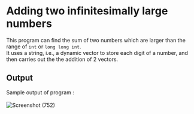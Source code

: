 # Adding two infinitesimally large numbers
This program can find the sum of two numbers which are larger than the range of `int` or `long long int`.<br>
It uses a string, i.e., a dynamic vector to store each digit of a number, and then carries out the the addition of 2 vectors.

## Output
Sample output of program :<br>
<br>
![Screenshot (752)](https://user-images.githubusercontent.com/30381993/174605253-12cde4c1-d21e-4668-9532-164f2ac03d8e.png)
